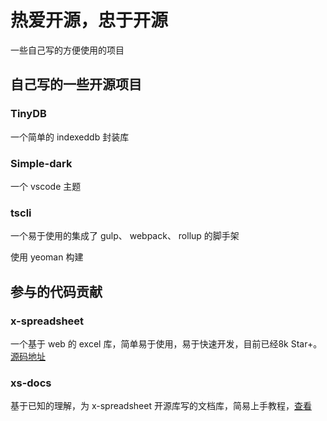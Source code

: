 # 热爱开源，忠于开源

一些自己写的方便使用的项目

## 自己写的一些开源项目

### TinyDB

一个简单的 indexeddb 封装库

### Simple-dark

一个 vscode 主题

### tscli

一个易于使用的集成了 gulp、 webpack、 rollup 的脚手架

使用 yeoman 构建

## 参与的代码贡献

### x-spreadsheet

一个基于 web 的 excel 库，简单易于使用，易于快速开发，目前已经8k Star+。[源码地址](https://github.com/myliang/x-spreadsheet)

### xs-docs

基于已知的理解，为 x-spreadsheet 开源库写的文档库，简易上手教程，[查看](https://github.com/HondryTravis/xs-docs)
